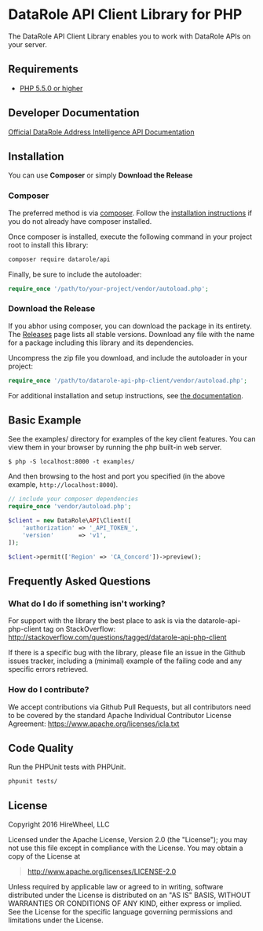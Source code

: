 # DataRole API Client Library for PHP #

The DataRole API Client Library enables you to work with DataRole APIs on your server.

## Requirements ##
* [PHP 5.5.0 or higher](http://www.php.net/)

## Developer Documentation ##
[Official DataRole Address Intelligence API Documentation](https://github.com/datarole/api/blob/master/sdks/)

## Installation ##

You can use **Composer** or simply **Download the Release**

### Composer

The preferred method is via [composer](https://getcomposer.org). Follow the
[installation instructions](https://getcomposer.org/doc/00-intro.md) if you do not already have
composer installed.

Once composer is installed, execute the following command in your project root to install this library:

```sh
composer require datarole/api
```

Finally, be sure to include the autoloader:

```php
require_once '/path/to/your-project/vendor/autoload.php';
```

### Download the Release

If you abhor using composer, you can download the package in its entirety. The [Releases](https://github.com/datarole/releases) page lists all stable versions. Download any file
with the name for a package including this library and its dependencies.

Uncompress the zip file you download, and include the autoloader in your project:

```php
require_once '/path/to/datarole-api-php-client/vendor/autoload.php';
```

For additional installation and setup instructions, see [the documentation](https://github.com/datarole/api/blob/master/sdks/php.md#installation).

## Basic Example ##
See the examples/ directory for examples of the key client features. You can
view them in your browser by running the php built-in web server.

```
$ php -S localhost:8000 -t examples/
```

And then browsing to the host and port you specified
(in the above example, `http://localhost:8000`).

```PHP
// include your composer dependencies
require_once 'vendor/autoload.php';

$client = new DataRole\API\Client([
    'authorization' => '_API_TOKEN_',
    'version'       => 'v1',
]);

$client->permit(['Region' => 'CA_Concord'])->preview();
```

## Frequently Asked Questions ##

### What do I do if something isn't working? ###

For support with the library the best place to ask is via the datarole-api-php-client tag on StackOverflow: http://stackoverflow.com/questions/tagged/datarole-api-php-client

If there is a specific bug with the library, please file an issue in the Github issues tracker, including a (minimal) example of the failing code and any specific errors retrieved.

### How do I contribute? ###

We accept contributions via Github Pull Requests, but all contributors need to be covered by the standard Apache Individual Contributor License Agreement: https://www.apache.org/licenses/icla.txt

## Code Quality ##

Run the PHPUnit tests with PHPUnit.

    phpunit tests/

## License ##

Copyright 2016 HireWheel, LLC

Licensed under the Apache License, Version 2.0 (the "License");
you may not use this file except in compliance with the License.
You may obtain a copy of the License at

> <http://www.apache.org/licenses/LICENSE-2.0>

Unless required by applicable law or agreed to in writing, software
distributed under the License is distributed on an "AS IS" BASIS,
WITHOUT WARRANTIES OR CONDITIONS OF ANY KIND, either express or implied.
See the License for the specific language governing permissions and
limitations under the License.
